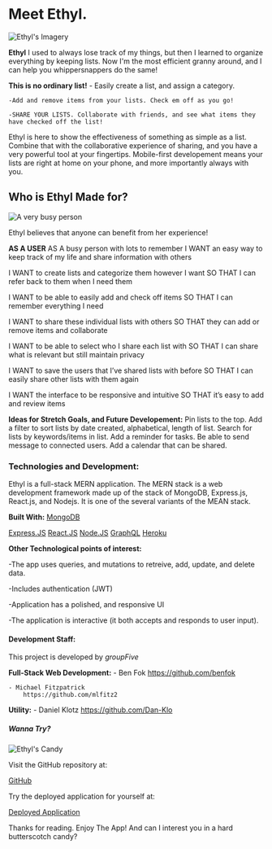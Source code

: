 #                               Meet Ethyl.


![Ethyl's Imagery](https://ethyl.herokuapp.com/static/media/ethyl-radiant.6ece6a0c902384af06df.jpg)



**Ethyl** I used to always lose track of my things, but then I learned to organize everything by keeping lists. Now I'm the most efficient granny around, and I can help you whippersnappers do the same!

**This is no ordinary list!** 
    - Easily create a list, and assign a category.

	-Add and remove items from your lists. Check em off as you go!
	
	-SHARE YOUR LISTS. Collaborate with friends, and see what items they have checked off the list!


Ethyl is here to show the effectiveness of something as simple as a list. Combine that with the collaborative experience of sharing, and you have a very powerful tool at your fingertips. Mobile-first developement means your lists are right at home on your phone, and more importantly always with you.




##                  Who is **Ethyl** Made for?


![A very busy person](https://www.franksonnenbergonline.com/wp-content/uploads/2020/04/image_why-do-busy-people-get-stuff-done.jpg)

Ethyl believes that anyone can benefit from her experience!

**AS A USER**
AS A busy person with lots to remember
I WANT an easy way to keep track of my life and share information with others

I WANT to create lists and categorize them however I want
SO THAT I can refer back to them when I need them

I WANT to be able to easily add and check off items
SO THAT I can remember everything I need

I WANT to share these individual lists with others
SO THAT they can add or remove items and collaborate

I WANT to be able to select who I share each list with
SO THAT I can share what is relevant but still maintain privacy

I WANT to save the users that I’ve shared lists with before
SO THAT I can easily share other lists with them again

I WANT the interface to be responsive and intuitive
SO THAT it’s easy to add and review items


**Ideas for Stretch Goals, and Future Developement:**
Pin lists to the top.
Add a filter to sort lists by date created, alphabetical, length of list.
Search for lists by keywords/items in list.
Add a reminder for tasks.
Be able to send message to connected users.
Add a calendar that can be shared.



###                  Technologies and Development:

Ethyl is a full-stack MERN application. The MERN stack is a web development framework made up of the stack of MongoDB, Express.js, React.js, and Nodejs. It is one of the several variants of the MEAN stack.

**Built With:**
[MongoDB](https://www.mongodb.com/lp/video/awareness/getting-started?utm_content=rlsapostreg&utm_source=google&utm_campaign=gs_americas_uscan_search_brand_dsa_atlas_desktop_rlsa_postreg&utm_term=&utm_medium=cpc_paid_search&utm_ad=&utm_ad_campaign_id=14383025495&adgroup=129270225314&gclid=Cj0KCQjw1tGUBhDXARIsAIJx01lbJXo8JteX2SpaXgHLbRhIxBFvLpxcMTMB5IVJwA4x7_eddigCResaAkPQEALw_wcB)

[Express.JS](https://expressjs.com/)
[React.JS](https://reactjs.org/docs/getting-started.html)
[Node.JS](https://nodejs.org/api/documentation.html)
[GraphQL](https://graphql.org/learn/)
[Heroku](https://www.heroku.com/what)         

**Other Technological points of interest:**

-The app uses queries, and mutations to retreive, add, update, and delete data.

-Includes authentication (JWT)

-Application has a polished, and responsive UI

-The application is interactive (it both accepts and responds to user input).
        





####                    Development Staff:


This project is developed by *groupFive*


**Full-Stack Web Development:**
    - Ben Fok
        https://github.com/benfok


    - Michael Fitzpatrick
        https://github.com/mlfitz2

**Utility:**
    - Daniel Klotz
        https://github.com/Dan-Klo





#####                   Wanna Try?


![Ethyl's Candy](https://i5.walmartimages.com/asr/d942f15b-6f6f-42a1-aed8-19cd9cb10a6a_1.bf1b11109a97a99ec2a661bf088e66c4.jpeg?odnHeight=612&odnWidth=612&odnBg=FFFFFF)



Visit the GitHub repository at: 

[GitHub](https://github.com/Dan-Klo/Ethyl)


Try the deployed application for yourself at:

[Deployed Application](https://ethyl.herokuapp.com/)


Thanks for reading. Enjoy The App! And can I interest you in a hard butterscotch candy?